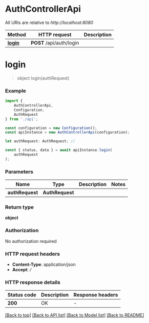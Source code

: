 # AuthControllerApi

All URIs are relative to *http://localhost:8080*

|Method | HTTP request | Description|
|------------- | ------------- | -------------|
|[**login**](#login) | **POST** /api/auth/login | |

# **login**
> object login(authRequest)


### Example

```typescript
import {
    AuthControllerApi,
    Configuration,
    AuthRequest
} from './api';

const configuration = new Configuration();
const apiInstance = new AuthControllerApi(configuration);

let authRequest: AuthRequest; //

const { status, data } = await apiInstance.login(
    authRequest
);
```

### Parameters

|Name | Type | Description  | Notes|
|------------- | ------------- | ------------- | -------------|
| **authRequest** | **AuthRequest**|  | |


### Return type

**object**

### Authorization

No authorization required

### HTTP request headers

 - **Content-Type**: application/json
 - **Accept**: */*


### HTTP response details
| Status code | Description | Response headers |
|-------------|-------------|------------------|
|**200** | OK |  -  |

[[Back to top]](#) [[Back to API list]](../README.md#documentation-for-api-endpoints) [[Back to Model list]](../README.md#documentation-for-models) [[Back to README]](../README.md)

